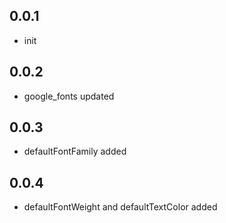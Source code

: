 ## 0.0.1

* init

## 0.0.2

* google_fonts updated

## 0.0.3

* defaultFontFamily added

## 0.0.4

* defaultFontWeight and defaultTextColor added